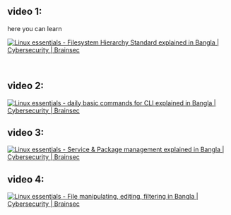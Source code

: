 ## video 1:
here you can learn 

[![Linux essentials - Filesystem Hierarchy Standard explained in Bangla | Cybersecurity | Brainsec](https://thumbs.video-to-markdown.com/fcc1bcc3.jpg)](https://youtu.be/31ngIkQVebM)

<br>





## video 2:

[![Linux essentials - daily basic commands for CLI explained in Bangla | Cybersecurity | Brainsec](https://thumbs.video-to-markdown.com/7446bfb7.jpg)](https://youtu.be/rJMPrsgm3hM)








## video 3:

[![Linux essentials - Service & Package management explained in Bangla | Cybersecurity | Brainsec](https://thumbs.video-to-markdown.com/d31526c7.jpg)](https://youtu.be/pvqTwpXWVBU)







## video 4:

[![Linux essentials - File manipulating, editing, filtering in Bangla | Cybersecurity | Brainsec](https://thumbs.video-to-markdown.com/ee3fdff6.jpg)](https://youtu.be/BkZJMshNmG4)

